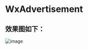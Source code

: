 # WxAdvertisement
## 效果图如下：
![image](https://github.com/GuoZhiHao9396/WxAdvertisement/blob/master/test.gif)

